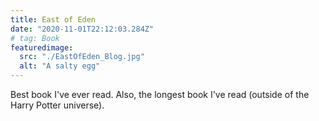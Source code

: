 ```yaml
---
title: East of Eden
date: "2020-11-01T22:12:03.284Z"
# tag: Book
featuredimage:
  src: "./EastOfEden_Blog.jpg"
  alt: "A salty egg"
---
```


Best book I've ever read. Also, the longest book I've read (outside of the Harry Potter universe).
